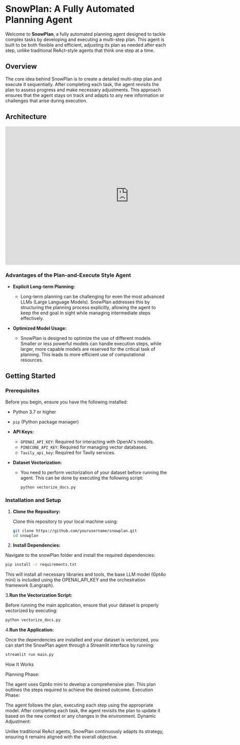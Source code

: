 # SnowPlan: A Fully Automated Planning Agent

Welcome to **SnowPlan**, a fully automated planning agent designed to tackle complex tasks by developing and executing a multi-step plan. This agent is built to be both flexible and efficient, adjusting its plan as needed after each step, unlike traditional ReAct-style agents that think one step at a time.

## Overview

The core idea behind SnowPlan is to create a detailed multi-step plan and execute it sequentially. After completing each task, the agent revisits the plan to assess progress and make necessary adjustments. This approach ensures that the agent stays on track and adapts to any new information or challenges that arise during execution.

## Architecture

<iframe width="768" height="432" src="https://miro.com/app/live-embed/uXjVKphP8PA=/?moveToViewport=-654,-738,1696,930&embedId=999000586479" frameborder="0" scrolling="no" allow="fullscreen; clipboard-read; clipboard-write" allowfullscreen></iframe>


### Advantages of the Plan-and-Execute Style Agent

- **Explicit Long-term Planning:** 
  - Long-term planning can be challenging for even the most advanced LLMs (Large Language Models). SnowPlan addresses this by structuring the planning process explicitly, allowing the agent to keep the end goal in sight while managing intermediate steps effectively.

- **Optimized Model Usage:** 
  - SnowPlan is designed to optimize the use of different models. Smaller or less powerful models can handle execution steps, while larger, more capable models are reserved for the critical task of planning. This leads to more efficient use of computational resources.

## Getting Started

### Prerequisites

Before you begin, ensure you have the following installed:

- Python 3.7 or higher
- `pip` (Python package manager)
- **API Keys:**
  - `OPENAI_API_KEY`: Required for interacting with OpenAI's models.
  - `PINECONE_API_KEY`: Required for managing vector databases.
  - `Tavily_api_key`: Required for Tavily services.

- **Dataset Vectorization:**
  - You need to perform vectorization of your dataset before running the agent. This can be done by executing the following script:
  
    ```bash
    python vectorize_docs.py
    ```

### Installation and Setup

1. **Clone the Repository:**
   
   Clone this repository to your local machine using:

   ```bash
   git clone https://github.com/yourusername/snowplan.git
   cd snowplan
   ```

2. **Install Dependencies:**

Navigate to the snowPlan folder and install the required dependencies:

```bash
pip install -r requirements.txt

```
This will install all necessary libraries and tools,  the base LLM model (Gpt4o mini) is included using the OPENAI_API_KEY and the orchestration framework (Langraph).

3.**Run the Vectorization Script:**

Before running the main application, ensure that your dataset is properly vectorized by executing:
```bash
python vectorize_docs.py
```
4.**Run the Application:**

Once the dependencies are installed and your dataset is vectorized, you can start the SnowPlan agent through a Streamlit interface by running:
```bash
streamlit run main.py

```
How It Works

Planning Phase:

The agent uses Gpt4o mini to develop a comprehensive plan. This plan outlines the steps required to achieve the desired outcome.
Execution Phase:

The agent follows the plan, executing each step using the appropriate model. After completing each task, the agent revisits the plan to update it based on the new context or any changes in the environment.
Dynamic Adjustment:

Unlike traditional ReAct agents, SnowPlan continuously adapts its strategy, ensuring it remains aligned with the overall objective.
